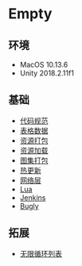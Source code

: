 # Empty

## 环境
* MacOS 10.13.6
* Unity 2018.2.11f1

## 基础
* [代码规范](References/Style/README.md)
* [表格数据](References/Excel/README.md)
* [资源打包](References/Asset/ASSETBUNDLE.md)
* [资源加载](References/Asset/RESOURCE.md)
* [图集打包](References/Atlas/README.md)
* [热更新](References/Asset/UPDATER.md)
* [网络层](References/Net/README.md)
* [Lua](References/Lua/README.md)
* [Jenkins](References/Jenkins/README.md)
* [Bugly](References/Bugly/README.md)

## 拓展
* [无限循环列表](References/Extension/SCROLL.md)